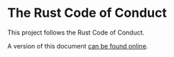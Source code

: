 # The Rust Code of Conduct

This project follows the Rust Code of Conduct.

A version of this document
[can be found online](https://www.rust-lang.org/conduct.html).
